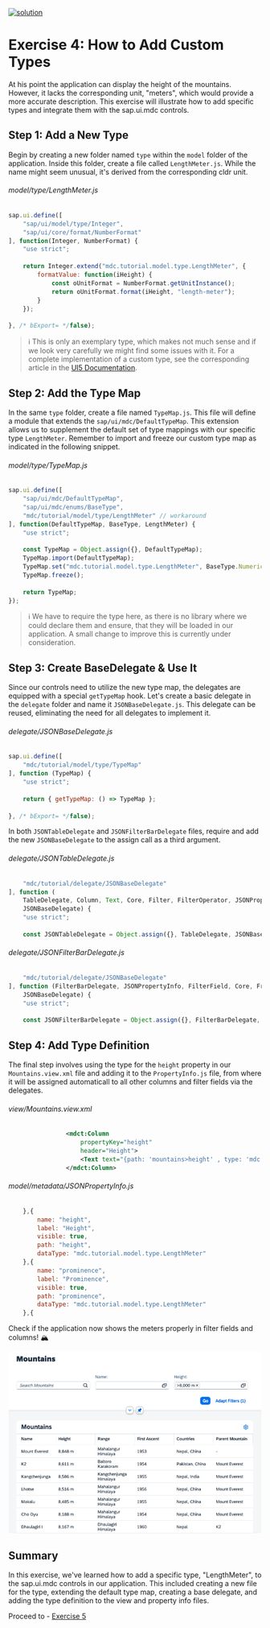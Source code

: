 [![solution](https://flat.badgen.net/badge/solution/available/green?icon=github)](webapp)
# Exercise 4: How to Add Custom Types
At his point the application can display the height of the mountains. However, it lacks the corresponding unit, "meters", which would provide a more accurate description. This exercise will illustrate how to add specific types and integrate them with the sap.ui.mdc controls.

## Step 1: Add a New Type
Begin by creating a new folder named `type` within the `model` folder of the application. Inside this folder, create a file called `LengthMeter.js`. While the name might seem unusual, it's derived from the corresponding cldr unit.
###### model/type/LengthMeter.js
```javascript
sap.ui.define([
    "sap/ui/model/type/Integer",
    "sap/ui/core/format/NumberFormat"
], function(Integer, NumberFormat) {
	"use strict";

    return Integer.extend("mdc.tutorial.model.type.LengthMeter", {
        formatValue: function(iHeight) {
            const oUnitFormat = NumberFormat.getUnitInstance();
            return oUnitFormat.format(iHeight, "length-meter");
        }
    });

}, /* bExport= */false);
```
>ℹ️ This is only an exemplary type, which makes not much sense and if we look very carefully we might find some issues with it. For a complete implementation of a custom type, see the corresponding article in the [UI5 Documentation](https://sdk.openui5.org/topic/07e4b920f5734fd78fdaa236f26236d8).
## Step 2: Add the Type Map
In the same `type` folder, create a file named `TypeMap.js`. This file will define a module that extends the `sap/ui/mdc/DefaultTypeMap`. This extension allows us to supplement the default set of type mappings with our specific type `LengthMeter`. Remember to import and freeze our custom type map as indicated in the following snippet.
###### model/type/TypeMap.js
```javascript
sap.ui.define([
	"sap/ui/mdc/DefaultTypeMap",
	"sap/ui/mdc/enums/BaseType",
	"mdc/tutorial/model/type/LengthMeter" // workaround
], function(DefaultTypeMap, BaseType, LengthMeter) {
    "use strict";

	const TypeMap = Object.assign({}, DefaultTypeMap);
	TypeMap.import(DefaultTypeMap);
	TypeMap.set("mdc.tutorial.model.type.LengthMeter", BaseType.Numeric);
	TypeMap.freeze();

	return TypeMap;
});
```
>ℹ️ We have to require the type here, as there is no library where we could declare them and ensure, that they will be loaded in our application. A small change to improve this is currently under consideration.
## Step 3: Create BaseDelegate & Use It
Since our controls need to utilize the new type map, the delegates are equipped with a special `getTypeMap` hook. Let's create a basic delegate in the `delegate` folder and name it `JSONBaseDelegate.js`. This delegate can be reused, eliminating the need for all delegates to implement it.
###### delegate/JSONBaseDelegate.js
```javascript
sap.ui.define([
	"mdc/tutorial/model/type/TypeMap"
], function (TypeMap) {
	"use strict";

	return { getTypeMap: () => TypeMap };

}, /* bExport= */false);
```
In both `JSONTableDelegate` and `JSONFilterBarDelegate` files, require and add the new `JSONBaseDelegate` to the assign call as a third argument.
###### delegate/JSONTableDelegate.js
```javascript
	"mdc/tutorial/delegate/JSONBaseDelegate"
], function (
	TableDelegate, Column, Text, Core, Filter, FilterOperator, JSONPropertyInfo,
	JSONBaseDelegate) {
	"use strict";

	const JSONTableDelegate = Object.assign({}, TableDelegate, JSONBaseDelegate);
```
###### delegate/JSONFilterBarDelegate.js
```javascript
	"mdc/tutorial/delegate/JSONBaseDelegate"
], function (FilterBarDelegate, JSONPropertyInfo, FilterField, Core, Fragment,
	JSONBaseDelegate) {
	"use strict";

	const JSONFilterBarDelegate = Object.assign({}, FilterBarDelegate, JSONBaseDelegate);
```
## Step 4: Add Type Definition
The final step involves using the type for the `height` property in our `Mountains.view.xml` file and adding it to the `PropertyInfo.js` file, from where it will be assigned automaticall to all other columns and filter fields via the delegates.
###### view/Mountains.view.xml
```xml
				<mdct:Column
					propertyKey="height"
					header="Height">
					<Text text="{path: 'mountains>height' , type: 'mdc.tutorial.model.type.LengthMeter'}"/>
				</mdct:Column>
```
###### model/metadata/JSONPropertyInfo.js
```javascript
	},{
		name: "height",
		label: "Height",
		visible: true,
		path: "height",
		dataType: "mdc.tutorial.model.type.LengthMeter"
	},{
		name: "prominence",
		label: "Prominence",
		visible: true,
		path: "prominence",
		dataType: "mdc.tutorial.model.type.LengthMeter"
	},{
```
Check if the application now shows the meters properly in filter fields and columns! 🏔️

![Exercise 4 Result](ex4.png)

## Summary
In this exercise, we've learned how to add a specific type, "LengthMeter", to the sap.ui.mdc controls in our application. This included creating a new file for the type, extending the default type map, creating a base delegate, and adding the type definition to the view and property info files.

Proceed to - [Exercise 5](../ex5/readme.md)